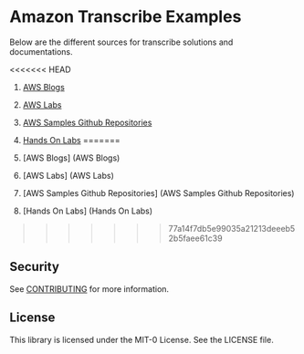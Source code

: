 # Amazon Transcribe Examples

Below are the different sources for transcribe solutions and documentations.

<<<<<<< HEAD
1. [AWS Blogs](AWS%20Blogs)

2. [AWS Labs](AWS%20Labs)

3. [AWS Samples Github Repositories](AWS%20Samples%20Github%20Repositories)

4. [Hands On Labs](Hands%20On%20Labs)
=======
1. [AWS Blogs] (AWS Blogs)

2. [AWS Labs] (AWS Labs)

3. [AWS Samples Github Repositories] (AWS Samples Github Repositories)

4. [Hands On Labs] (Hands On Labs)
>>>>>>> 77a14f7db5e99035a21213deeeb52b5faee61c39

## Security

See [CONTRIBUTING](CONTRIBUTING.md#security-issue-notifications) for more information.

## License

This library is licensed under the MIT-0 License. See the LICENSE file.

